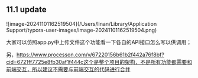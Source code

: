 ## 11.1 update

![image-20241101162519504](/Users/linan/Library/Application Support/typora-user-images/image-20241101162519504.png)

大家可以仿照app.py中上传文件这个功能看一下各自的API接口怎么写以供调用；

另，https://www.processon.com/v/67220156b61b2f442a76f8bf?cid=6721ff7725e8fb30af1f444c这个是整个项目的架构，不是所有功能都需要和前端交互，所以建议不需要与前端交互的代码进行合并